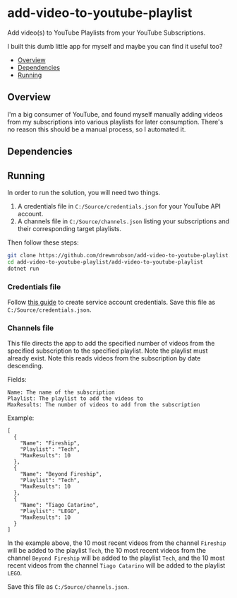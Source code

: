 # add-video-to-youtube-playlist
Add video(s) to YouTube Playlists from your YouTube Subscriptions.

I built this dumb little app for myself and maybe you can find it useful too?

- [Overview](#overview)
- [Dependencies](#dependencies)
- [Running](#running)

## Overview

I'm a big consumer of YouTube, and found myself manually adding videos from my subscriptions into various playlists for later consumption. There's no reason this should be a manual process, so I automated it.

## Dependencies

## Running

In order to run the solution, you will need two things.

1. A credentials file in `C:/Source/credentials.json` for your YouTube API account.
2. A channels file in `C:/Source/channels.json` listing your subscriptions and their corresponding target playlists.

Then follow these steps:

```bash
git clone https://github.com/drewmrobson/add-video-to-youtube-playlist.git
cd add-video-to-youtube-playlist/add-video-to-youtube-playlist
dotnet run
```
### Credentials file

Follow [this guide](https://developers.google.com/workspace/guides/create-credentials#service-account) to create service account credentials. Save this file as `C:/Source/credentials.json`.

### Channels file 

This file directs the app to add the specified number of videos from the specified subscription to the specified playlist. Note the playlist must already exist. Note this reads videos from the subscription by date descending.

Fields:
```
Name: The name of the subscription
Playlist: The playlist to add the videos to
MaxResults: The number of videos to add from the subscription
```

Example:
```
[
  {
    "Name": "Fireship",
    "Playlist": "Tech",
    "MaxResults": 10
  },
  {
    "Name": "Beyond Fireship",
    "Playlist": "Tech",
    "MaxResults": 10
  },
  {
    "Name": "Tiago Catarino",
    "Playlist": "LEGO",
    "MaxResults": 10
  }
]
```
In the example above, the 10 most recent videos from the channel `Fireship` will be added to the playlist `Tech`, the 10 most recent videos from the channel `Beyond Fireship` will be added to the playlist `Tech`, and the 10 most recent videos from the channel `Tiago Catarino` will be added to the playlist `LEGO`. 

Save this file as `C:/Source/channels.json`.

